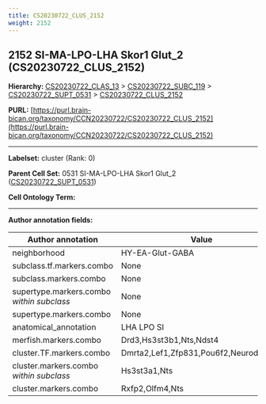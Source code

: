 ```yaml
---
title: CS20230722_CLUS_2152
weight: 2152
---
```

## 2152 SI-MA-LPO-LHA Skor1 Glut_2 (CS20230722_CLUS_2152)
<b>Hierarchy: </b>
[CS20230722_CLAS_13](../CS20230722_CLAS_13) >
[CS20230722_SUBC_119](../CS20230722_SUBC_119) >
[CS20230722_SUPT_0531](../CS20230722_SUPT_0531) >
[CS20230722_CLUS_2152](../CS20230722_CLUS_2152)

**PURL:** [https://purl.brain-bican.org/taxonomy/CCN20230722/CS20230722_CLUS_2152](https://purl.brain-bican.org/taxonomy/CCN20230722/CS20230722_CLUS_2152)

---


**Labelset:** cluster (Rank: 0)

**Parent Cell Set:** 0531 SI-MA-LPO-LHA Skor1 Glut_2 ([CS20230722_SUPT_0531](../CS20230722_SUPT_0531))



**Cell Ontology Term:** 

[MARKER GENES.]: #


---

[TRANSFERRED ANNOTATIONS.]: #


[AUTHOR ANNOTATION FIELDS.]: #


**Author annotation fields:**

| Author annotation | Value |
|-------------------|-------|
|neighborhood|HY-EA-Glut-GABA|
|subclass.tf.markers.combo|None|
|subclass.markers.combo|None|
|supertype.markers.combo _within subclass_|None|
|supertype.markers.combo|None|
|anatomical_annotation|LHA LPO SI|
|merfish.markers.combo|Drd3,Hs3st3b1,Nts,Ndst4|
|cluster.TF.markers.combo|Dmrta2,Lef1,Zfp831,Pou6f2,Neurod1,Zic1|
|cluster.markers.combo _within subclass_|Hs3st3a1,Nts|
|cluster.markers.combo|Rxfp2,Olfm4,Nts|
